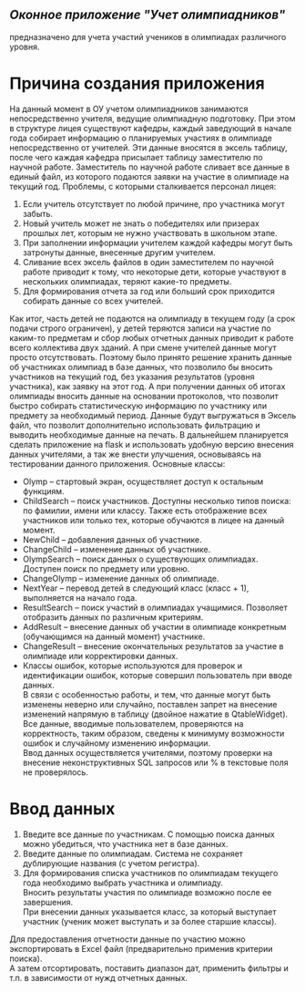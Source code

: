 *Оконное приложение "Учет олимпиадников"*
-----------------------------------------------------------------------
предназначено для учета участий учеников в олимпиадах различного уровня.

# Причина создания приложения

На данный момент в ОУ учетом олимпиадников занимаются непосредственно учителя, ведущие олимпиадную подготовку. При этом в структуре лицея существуют кафедры, каждый заведующий в начале года собирает информацию о планируемых участиях в олимпиаде непосредственно от учителей. Эти данные вносятся в эксель таблицу, после чего каждая кафедра присылает таблицу заместителю по научной работе. Заместитель по научной работе сливает все данные в единый файл, из которого подаются заявки на участие в олимпиаде на текущий год.
Проблемы, с которыми сталкивается персонал лицея:  
1.	Если учитель отсутствует по любой причине, про участника могут забыть.
2.	Новый учитель может не знать о победителях или призерах прошлых лет, которым не нужно участвовать в школьном этапе.
3.	При заполнении информации учителем каждой кафедры могут быть затронуты данные, внесенные другим учителем.
4.	Сливание всех эксель файлов в один заместителем по научной работе приводит к тому, что некоторые дети, которые участвуют в нескольких олимпиадах, теряют какие-то предметы.
5.	Для формирования отчета за год или больший срок приходится собирать данные со всех учителей.

Как итог, часть детей не подаются на олимпиаду в текущем году (а срок подачи строго ограничен), у детей теряются записи на участие по каким-то предметам и сбор любых отчетных данных приводит к работе всего коллектива двух зданий. А при смене учителей данные могут просто отсутствовать.
Поэтому было принято решение хранить данные об участниках олимпиад в базе данных, что позволило бы вносить участников на текущий год, без указания результатов (уровня участника), как заявку на этот год. А при получении данных об итогах олимпиады вносить данные на основании протоколов, что позволит быстро собирать статистическую информацию по участнику или предмету за необходимый период. Данные будут выгружаться в Эксель файл, что позволит дополнительно использовать фильтрацию и выводить необходимые данные на печать.
В дальнейшем планируется сделать приложение на flask и использовать удобную  версию внесения данных учителями, а так же внести улучшения, основываясь на тестировании данного приложения.
Основные классы:  
- Olymp – стартовый экран, осуществляет доступ к остальным функциям.  
- ChildSearch – поиск участников. Доступны несколько типов поиска: по фамилии, имени или классу. Также есть отображение всех участников или только тех, которые обучаются в лицее на данный момент.  
- NewChild – добавления данных об участнике. 
- ChangeChild –  изменение данных об участнике.  
- OlympSearch – поиск данных о существующих олимпиадах. Доступен поиск по предмету или уровню.  
- ChangeOlymp – изменение данных об олимпиаде.  
- NextYear – перевод детей в следующий класс (класс + 1), выполняется на начало года.  
- ResultSearch – поиск участий в олимпиадах учащимися. Позволяет отобразить данных по различным критериям.  
- AddResult – внесение данных об участии в олимпиаде конкретным (обучающимся на данный момент) участнике.  
- ChangeResult – внесение окончательных результатов за участие в олимпиаде или корректировки данных.  
- Классы ошибок, которые используются для проверок и идентификации ошибок, которые совершил пользователь при вводе данных.  
В связи с особенностью работы, и тем, что данные могут быть изменены неверно или случайно, поставлен запрет на внесение изменений напрямую в таблицу (двойное нажатие в QtableWidget). Все данные, вводимые пользователем, проверяются на корректность, таким образом, сведены к минимуму возможности ошибок и случайному изменению информации.  
Ввод данных осуществляется учителями, поэтому проверки на внесение неконструктивных SQL запросов или % в текстовые поля не проверялось.  

# Ввод данных

1. Введите все данные по участникам. С помощью поиска данных можно убедиться, что участника нет в базе данных.   
2. Введите данные по олимпиадам. Система не сохраняет дублирующие названия (с учетом регистра).  
3. Для формирования списка участников по олимпиадам текущего года необходимо выбрать участника и олимпиаду.   
 Вносить результаты участия по олимпиаде возможно после ее завершения.   
 При внесении данных указывается класс, за который выступает участник (ученик может выступать и за более старшие классы).  

Для предоставления отчетности данные по участию можно экспортировать в Excel файл (предварительно применив критерии поиска).  
А затем отсортировать, поставить диапазон дат, применить фильтры и т.п. в зависимости от нужд отчетных данных.


